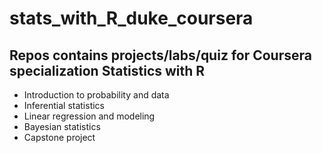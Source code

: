 # stats_with_R_duke_coursera

## Repos contains projects/labs/quiz for Coursera specialization **Statistics with R**
- Introduction to probability and data  
- Inferential statistics
- Linear regression and modeling
- Bayesian statistics
- Capstone project

